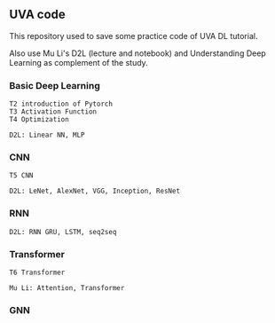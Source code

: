 ## UVA code

This repository used to save some practice code of UVA DL tutorial.

Also use Mu Li's D2L (lecture and notebook) and Understanding Deep Learning as complement of the study.

### Basic Deep Learning
    
    T2 introduction of Pytorch
    T3 Activation Function
    T4 Optimization

    D2L: Linear NN, MLP
    
### CNN

    T5 CNN
    
    D2L: LeNet, AlexNet, VGG, Inception, ResNet

### RNN

    D2L: RNN GRU, LSTM, seq2seq
    
### Transformer

    T6 Transformer

    Mu Li: Attention, Transformer
    
### GNN

